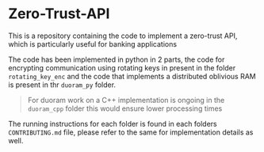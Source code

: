 # Zero-Trust-API
This is a repository containing the code to implement a zero-trust API, which is particularly useful for banking applications

The code has been implemented in python in 2 parts, the code for encrypting communication using rotating keys in present in the folder `rotating_key_enc` and the code that implements a distributed oblivious RAM is present in thr `duoram_py` folder. 

> For duoram work on a C++ implementation is ongoing in the `duoram_cpp` folder this would ensure lower processing times

The running instructions for each folder is found in each folders `CONTRIBUTING.md` file, please refer to the same for implementation details as well.
